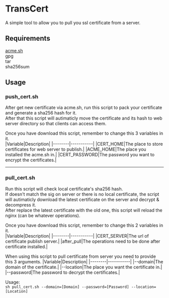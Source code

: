 # TransCert
A simple tool to allow you to pull you ssl certificate from a server.

## Requirements
[acme.sh](https://github.com/acmesh-official/acme.sh)  
gpg  
tar  
sha256sum  

## Usage
### push_cert.sh
After get new certificate via acme.sh, run this script to pack your certificate and generate a sha256 hash for it.  
After that this script will autimaticly move the certificate and its hash to web server directory so that clients can access them.  

Once you have download this script, remember to change this 3 variables in it.  
|Variable|Description|
|--------|-----------|
|CERT_HOME|The place to store certificates for web server to publish.|
|ACME_HOME|The place you installed the acme.sh in.|
|CERT_PASSWORD|The password you want to encrypt the certificates.|

___

### pull_cert.sh
Run this script will check local certificate's sha256 hash.  
If doesn't match the sig on server or there is no local certificate, the script will autimaticly download the latest certificate on the server and decrypt & decompress it.  
After replace the latest certificate with the old one, this script will reload the nginx (can be whatever operations).  

Once you have download this script, remember to change this 2 variables in it.  
|Variable|Description|
|--------|-----------|
|CERT_SERVER|The url of certificate publish server.|
|after_pull|The operations need to be done after certificate installed.|  

When using this script to pull certificate from server you need to provide this 3 arguments.
|Variable|Description|
|--------|-----------|
|--domain|The domain of the certificate.|
|--location|The place you want the certificate in.|
|--password|The password to decrypt the certificates.|  

Usage:  
`
sh pull_cert.sh --domain=[Domain] --password=[Password] --location=[Location]
`
